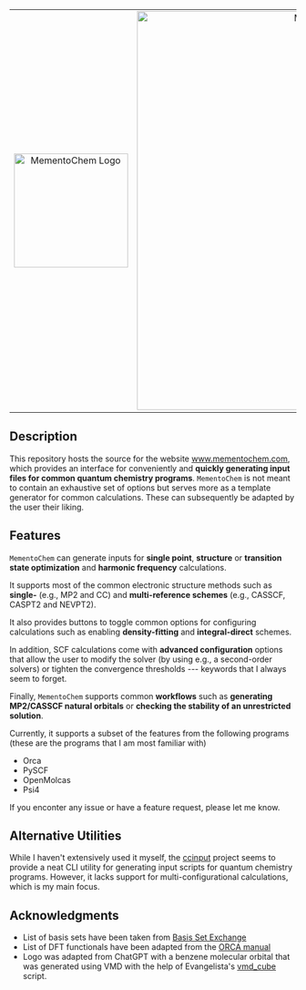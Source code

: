 <p align="center">
  <table>
    <tr>
      <td align="center">
        <img width="200px" alt="MementoChem Logo" src="https://github.com/user-attachments/assets/ce24bd6a-131c-4c8e-b575-71b4ec75cd9d" />
      </td>
      <td align="center">
        <img width="700px" alt="MementoChem Demo" src="https://github.com/user-attachments/assets/66f84890-f757-43d5-a499-b78a63dc5eeb" />
      </td>
    </tr>
  </table>
</p>

## Description

This repository hosts the source for the website www.mementochem.com, which provides an interface for conveniently and **quickly generating input files for common quantum chemistry programs**.
`MementoChem` is not meant to contain an exhaustive set of options but serves more as a template generator for common calculations.
These can subsequently be adapted by the user their liking.

## Features

`MementoChem` can generate inputs for **single point**, **structure** or **transition state optimization** and **harmonic frequency** calculations.

It supports most of the common electronic structure methods such as **single-** (e.g., MP2 and CC) and **multi-reference schemes** (e.g., CASSCF, CASPT2 and NEVPT2).

It also provides buttons to toggle common options for configuring calculations such as enabling **density-fitting** and **integral-direct** schemes.

In addition, SCF calculations come with **advanced configuration** options that allow the user to modify the solver (by using e.g., a second-order solvers) or tighten the convergence thresholds --- keywords that I always seem to forget.

Finally, `MementoChem` supports common **workflows** such as **generating MP2/CASSCF natural orbitals** or **checking the stability of an unrestricted solution**.

Currently, it supports a subset of the features from the following programs (these are the programs that I am most familiar with)
- Orca
- PySCF
- OpenMolcas
- Psi4

If you enconter any issue or have a feature request, please let me know.

## Alternative Utilities

While I haven't extensively used it myself, the [ccinput](https://github.com/cyllab/ccinput) project seems to provide a neat CLI utility for generating input scripts for quantum chemistry programs.
However, it lacks support for multi-configurational calculations, which is my main focus.

## Acknowledgments

- List of basis sets have been taken from [Basis Set Exchange](https://github.com/MolSSI-BSE/basis_set_exchange)
- List of DFT functionals have been adapted from the [ORCA manual](https://www.faccts.de/docs/orca/6.0/manual/contents/detailed/model.html#choice-of-functional)
- Logo was adapted from ChatGPT with a benzene molecular orbital that was generated using VMD with the help of Evangelista's [vmd_cube](https://github.com/fevangelista/vmd_cube) script.
